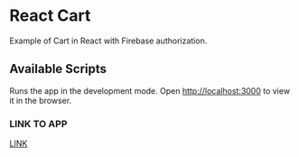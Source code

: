 # React Cart

Example of Cart in React with Firebase authorization.

## Available Scripts

Runs the app in the development mode.
Open [http://localhost:3000](http://localhost:3000) to view it in the browser.

### LINK TO APP

[LINK](https://)
